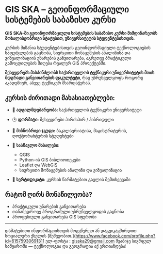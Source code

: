 # GIS SKA – გეოინფორმაციული სისტემების საბაზისო კურსი

**GIS SKA-ში გეოინფორმაციული სისტემების საბაზისო კურსი მიმდინარეობს მოხალისეობრივი სტატუსით, უნივერსიტეტის სტუდენტებისთვის.**

კურსის მიზანია სტუდენტებისთვის გეოინფორმაციული ტექნოლოგიების საფუძვლების გაცნობა, სივრცითი მონაცემების ანალიზისა და ვიზუალიზაციის უნარების განვითარება, აგრეთვე პრაქტიკული გამოცდილების მიღება რეალურ GIS პროექტებში.

**შეხვედრებს მასპინძლობს საქართველოს ტექნიკური უნივერსიტეტის მთის მდგრადი განვითარების ფაკულტეტი**, რაც უზრუნველყოფს როგორც აკადემიურ, ასევე ტექნიკურ მხარდაჭერას.

## კურსის ძირითადი მახასიათებლები:

- 📍 **ადგილმდებარეობა:** საქართველოს ტექნიკური უნივერსიტეტი  
- 🕒 **ფორმატი:** შეხვედრები პირისპირ / ჰიბრიდული  
- 🎯 **მიზნობრივი ჯგუფი:** ბაკალავრიატისა, მაგისტრატურის, დოქტორანტურის სტუდენტები  
- 🧰 **სასწავლო მასალები:**  
  - QGIS  
  - Python-ის GIS ბიბლიოთეკები  
  - Leaflet და WebGIS  
  - სივრცითი მონაცემების ანალიზი და ვიზუალიზაცია  

- 📜 **სერტიფიკატი:** კურსის წარმატებით გავლის შემთხვევაში

## რატომ ღირს მონაწილეობა?

 
- პრაქტიკული უნარების განვითარება  
- თანამედროვე პროგრამული უზრუნველყოფის გაცნობა  
- პროფესიული განვითარება GIS სფეროში

---

დამატებითი ინფორმაციისთვის მოგვწერეთ ან დაგვიკავშირდით სოციალური ქსელის [მეშვეობით.](https://www.facebook.com/profile.php?id=61575930691311
ელ-ფოსტა : gisska29@gmail.com
შეაბიჯე სივრცულ სამყაროში — ტექნოლოგია და გეოგრაფია აქ ერთიანდება!
